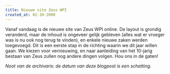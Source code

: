```yaml
---
title: Nieuwe site Zeus WPI
created_at: 02-10-2000
---
```


Vanaf vandaag is de nieuwe site van Zeus WPI online. De layout is grondig veranderd, maar de inhoud is ongeveer gelijk gebleven (alles wat er vroeger was is nu ook nog terug te vinden), en enkele nieuwe zaken werden toegevoegd. Dit is een eerste stap in de richting waarin we dit jaar willen gaan. We kiezen voor vernieuwing, en naar aanleiding van het 10-jarig bestaan van Zeus zullen nog andere dingen volgen. Hou ons in de gaten!

_Noot van de archivaris: de datum van deze blogpost is een schatting._